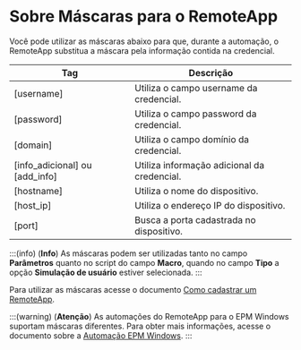 # Sobre Máscaras para o RemoteApp

Você pode utilizar as máscaras abaixo para que, durante a automação, o RemoteApp substitua a máscara pela informação contida na credencial.

**Tag**|**Descrição**
---|---
[username]|Utiliza o campo username da credencial.
[password]|Utiliza o campo password da credencial.
[domain]|Utiliza o campo domínio da credencial.
[info_adicional] ou [add_info]|Utiliza informação adicional da credencial.
[hostname]|Utiliza o nome do dispositivo.
[host_ip]|Utiliza o endereço IP do dispositivo.
[port]|Busca a porta cadastrada no dispositivo.



:::(info) (**Info**)
As máscaras podem ser utilizadas tanto no campo **Parâmetros** quanto no script do campo **Macro**, quando no campo **Tipo** a opção **Simulação de usuário** estiver selecionada.
:::

Para utilizar as máscaras acesse o documento [Como cadastrar um RemoteApp](/v4/docs/pt/pam-session-how-to-register-a-remoteapp).

:::(warning) (**Atenção**)
As automações do RemoteApp para o EPM Windows suportam máscaras diferentes. Para obter mais informações, acesse o documento sobre a [Automação EPM Windows](/v4/docs/pt/go-endpoint-manager-about-automation).
:::
